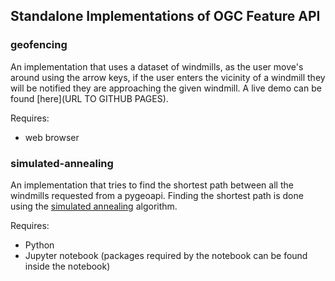 ## Standalone Implementations of OGC Feature API 

### geofencing
An implementation that uses a dataset of windmills, as the user move's around using
the arrow keys, if the user enters the vicinity of a windmill they will be notified
they are approaching the given windmill. A live demo can be found [here](URL TO GITHUB PAGES).

Requires:

- web browser

### simulated-annealing
An implementation that tries to find the shortest path between all the windmills requested
from a pygeoapi. Finding the shortest path is done using the [simulated annealing](https://en.wikipedia.org/wiki/Simulated_annealing) algorithm.

Requires:

- Python
- Jupyter notebook (packages required by the notebook can be found inside the notebook)